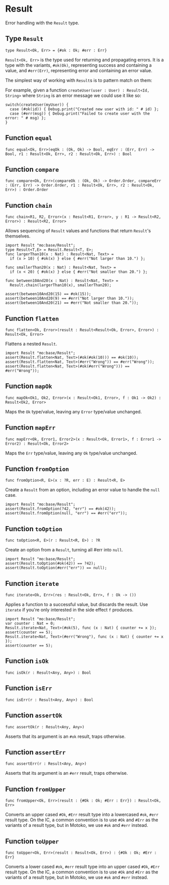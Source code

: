 # Result
 Error handling with the `Result` type.

## Type `Result`
``` motoko no-repl
type Result<Ok, Err> = {#ok : Ok; #err : Err}
```

 `Result<Ok, Err>` is the type used for returning and propagating errors. It
 is a type with the variants, `#ok(Ok)`, representing success and containing
 a value, and `#err(Err)`, representing error and containing an error value.

 The simplest way of working with `Result`s is to pattern match on them:

 For example, given a function `createUser(user : User) : Result<Id, String>`
 where `String` is an error message we could use it like so:
 ```motoko no-repl
 switch(createUser(myUser)) {
   case (#ok(id)) { Debug.print("Created new user with id: " # id) };
   case (#err(msg)) { Debug.print("Failed to create user with the error: " # msg) };
 }
 ```

## Function `equal`
``` motoko no-repl
func equal<Ok, Err>(eqOk : (Ok, Ok) -> Bool, eqErr : (Err, Err) -> Bool, r1 : Result<Ok, Err>, r2 : Result<Ok, Err>) : Bool
```


## Function `compare`
``` motoko no-repl
func compare<Ok, Err>(compareOk : (Ok, Ok) -> Order.Order, compareErr : (Err, Err) -> Order.Order, r1 : Result<Ok, Err>, r2 : Result<Ok, Err>) : Order.Order
```


## Function `chain`
``` motoko no-repl
func chain<R1, R2, Error>(x : Result<R1, Error>, y : R1 -> Result<R2, Error>) : Result<R2, Error>
```

 Allows sequencing of `Result` values and functions that return
 `Result`'s themselves.
 ```motoko
 import Result "mo:base/Result";
 type Result<T,E> = Result.Result<T, E>;
 func largerThan10(x : Nat) : Result<Nat, Text> =
   if (x > 10) { #ok(x) } else { #err("Not larger than 10.") };

 func smallerThan20(x : Nat) : Result<Nat, Text> =
   if (x < 20) { #ok(x) } else { #err("Not smaller than 20.") };

 func between10And20(x : Nat) : Result<Nat, Text> =
   Result.chain(largerThan10(x), smallerThan20);

 assert(between10And20(15) == #ok(15));
 assert(between10And20(9) == #err("Not larger than 10."));
 assert(between10And20(21) == #err("Not smaller than 20."));
 ```

## Function `flatten`
``` motoko no-repl
func flatten<Ok, Error>(result : Result<Result<Ok, Error>, Error>) : Result<Ok, Error>
```

 Flattens a nested `Result`.

 ```motoko
 import Result "mo:base/Result";
 assert(Result.flatten<Nat, Text>(#ok(#ok(10))) == #ok(10));
 assert(Result.flatten<Nat, Text>(#err("Wrong")) == #err("Wrong"));
 assert(Result.flatten<Nat, Text>(#ok(#err("Wrong"))) == #err("Wrong"));
 ```

## Function `mapOk`
``` motoko no-repl
func mapOk<Ok1, Ok2, Error>(x : Result<Ok1, Error>, f : Ok1 -> Ok2) : Result<Ok2, Error>
```

 Maps the `Ok` type/value, leaving any `Error` type/value unchanged.

## Function `mapErr`
``` motoko no-repl
func mapErr<Ok, Error1, Error2>(x : Result<Ok, Error1>, f : Error1 -> Error2) : Result<Ok, Error2>
```

 Maps the `Err` type/value, leaving any `Ok` type/value unchanged.

## Function `fromOption`
``` motoko no-repl
func fromOption<R, E>(x : ?R, err : E) : Result<R, E>
```

 Create a `Result` from an option, including an error value to handle the `null` case.
 ```motoko
 import Result "mo:base/Result";
 assert(Result.fromOption(?42, "err") == #ok(42));
 assert(Result.fromOption(null, "err") == #err("err"));
 ```

## Function `toOption`
``` motoko no-repl
func toOption<R, E>(r : Result<R, E>) : ?R
```

 Create an option from a `Result`, turning all #err into `null`.
 ```motoko
 import Result "mo:base/Result";
 assert(Result.toOption(#ok(42)) == ?42);
 assert(Result.toOption(#err("err")) == null);
 ```

## Function `iterate`
``` motoko no-repl
func iterate<Ok, Err>(res : Result<Ok, Err>, f : Ok -> ())
```

 Applies a function to a successful value, but discards the result. Use
 `iterate` if you're only interested in the side effect `f` produces.

 ```motoko
 import Result "mo:base/Result";
 var counter : Nat = 0;
 Result.iterate<Nat, Text>(#ok(5), func (x : Nat) { counter += x });
 assert(counter == 5);
 Result.iterate<Nat, Text>(#err("Wrong"), func (x : Nat) { counter += x });
 assert(counter == 5);
 ```

## Function `isOk`
``` motoko no-repl
func isOk(r : Result<Any, Any>) : Bool
```


## Function `isErr`
``` motoko no-repl
func isErr(r : Result<Any, Any>) : Bool
```


## Function `assertOk`
``` motoko no-repl
func assertOk(r : Result<Any, Any>)
```

 Asserts that its argument is an `#ok` result, traps otherwise.

## Function `assertErr`
``` motoko no-repl
func assertErr(r : Result<Any, Any>)
```

 Asserts that its argument is an `#err` result, traps otherwise.

## Function `fromUpper`
``` motoko no-repl
func fromUpper<Ok, Err>(result : {#Ok : Ok; #Err : Err}) : Result<Ok, Err>
```

 Converts an upper cased `#Ok`, `#Err` result type into a lowercased `#ok`, `#err` result type.
 On the IC, a common convention is to use `#Ok` and `#Err` as the variants of a result type,
 but in Motoko, we use `#ok` and `#err` instead.

## Function `toUpper`
``` motoko no-repl
func toUpper<Ok, Err>(result : Result<Ok, Err>) : {#Ok : Ok; #Err : Err}
```

 Converts a lower cased `#ok`, `#err` result type into an upper cased `#Ok`, `#Err` result type.
 On the IC, a common convention is to use `#Ok` and `#Err` as the variants of a result type,
 but in Motoko, we use `#ok` and `#err` instead.

